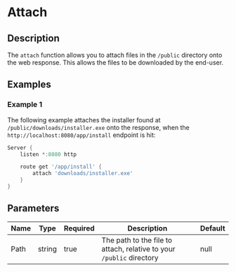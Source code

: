 # Attach

## Description

The `attach` function allows you to attach files in the `/public` directory onto the web response. This allows the files to be downloaded by the end-user.

## Examples

### Example 1

The following example attaches the installer found at `/public/downloads/installer.exe` onto the response, when the `http://localhost:8080/app/install` endpoint is hit:

```powershell
Server {
    listen *:8080 http

    route get '/app/install' {
        attach 'downloads/installer.exe'
    }
}
```

## Parameters

| Name | Type | Required | Description | Default |
| ---- | ---- | -------- | ----------- | ------- |
| Path | string | true | The path to the file to attach, relative to your `/public` directory | null |
